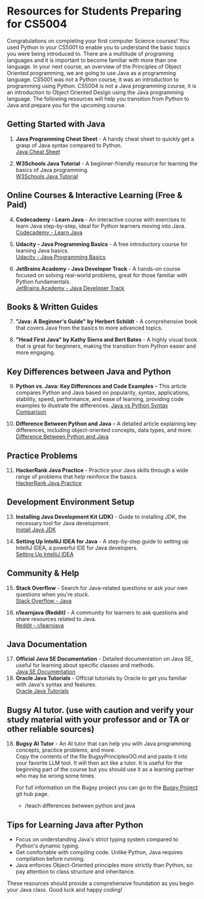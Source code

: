 # Resources for Students Preparing for CS5004

Congratulations on completing your first computer Science courses! You used Python in your CS5001 to enable you to understand the basic topics you were being introduced to.  There are a multitude of programing languages and it is important to become familiar with more than one language.  In your next course, an overview of the Principles of Object Oriented programming, we are going to use Java as a programming language.  CS5001 was not a Python course, it was an introduction to programming using Python.  CS5004 is not a Java programming course, it is an introduction to Object Oriented Design using the Java programming language.  The following resources will help you transition from Python to Java and prepare you for the upcoming course.

## Getting Started with Java

1. **Java Programming Cheat Sheet** - A handy cheat sheet to quickly get a grasp of Java syntax compared to Python.  
   [Java Cheat Sheet](https://introcs.cs.princeton.edu/java/11cheatsheet/)

3. **W3Schools Java Tutorial** - A beginner-friendly resource for learning the basics of Java programming.  
   [W3Schools Java Tutorial](https://www.w3schools.com/java/)

## Online Courses & Interactive Learning (Free & Paid)
4. **Codecademy - Learn Java** - An interactive course with exercises to learn Java step-by-step, ideal for Python learners moving into Java.  
   [Codecademy - Learn Java](https://www.codecademy.com/learn/learn-java)

5. **Udacity - Java Programming Basics** - A free introductory course for learning Java basics.  
   [Udacity - Java Programming Basics](https://www.udacity.com/course/java-programming-basics--ud282)

6. **JetBrains Academy - Java Developer Track** - A hands-on course focused on solving real-world problems, great for those familiar with Python fundamentals.  
   [JetBrains Academy - Java Developer Track](https://www.jetbrains.com/academy/)

## Books & Written Guides
7. **"Java: A Beginner's Guide" by Herbert Schildt** - A comprehensive book that covers Java from the basics to more advanced topics.

8. **"Head First Java" by Kathy Sierra and Bert Bates** - A highly visual book that is great for beginners, making the transition from Python easier and more engaging.

## Key Differences between Java and Python
9. **Python vs. Java: Key Differences and Code Examples** – This article compares Python and Java based on popularity, syntax, applications, stability, speed, performance, and ease of learning, providing code examples to illustrate the differences.
   [Java vs Python Syntax Comparison](https://www.imaginarycloud.com/blog/python-vs-java)

10. **Difference Between Python and Java** – A detailed article explaining key differences, including object-oriented concepts, data types, and more.
[Difference Between Python and Java](https://www.geeksforgeeks.org/difference-between-python-and-java/)

## Practice Problems
11. **HackerRank Java Practice** - Practice your Java skills through a wide range of problems that help reinforce the basics.  
    [HackerRank Java Practice](https://www.hackerrank.com/domains/java)



## Development Environment Setup
13. **Installing Java Development Kit (JDK)** - Guide to installing JDK, the necessary tool for Java development.  
    [Install Java JDK](https://docs.oracle.com/en/java/javase/17/install/overview-jdk-installation.html)

14. **Setting Up IntelliJ IDEA for Java** - A step-by-step guide to setting up IntelliJ IDEA, a powerful IDE for Java developers.  
    [Setting Up IntelliJ IDEA](https://www.jetbrains.com/idea/download/)

## Community & Help
15. **Stack Overflow** - Search for Java-related questions or ask your own questions when you're stuck.  
    [Stack Overflow - Java](https://stackoverflow.com/questions/tagged/java)

16. **r/learnjava (Reddit)** - A community for learners to ask questions and share resources related to Java.  
    [Reddit - r/learnjava](https://www.reddit.com/r/learnjava/)

## Java Documentation
17. **Official Java SE Documentation** - Detailed documentation on Java SE, useful for learning about specific classes and methods.  
    [Java SE Documentation](https://docs.oracle.com/javase/8/docs/api/)
1. **Oracle Java Tutorials** - Official tutorials by Oracle to get you familiar with Java's syntax and features.  
   [Oracle Java Tutorials](https://docs.oracle.com/javase/tutorial/)

## Bugsy AI tutor. (use with caution and verify your study material with your professor and or TA or other reliable sources)
18. **Bugsy AI Tutor** - An AI tutor that can help you with Java programming concepts, practice problems, and more.  
    Copy the contents of the file BugsyPrinciplesOO.md and paste it into your favorite LLM tool.  It will then act like a tutor.  It is useful for the beginning part of the course but you should use it as a learning partner who may be wrong some times.

    For full information on the Bugsy project you can go to the [Bugsy Project](https://github.com/learnification/bugsy-prompt/tree/main) git hub page.

    - /teach differences between python and java


## Tips for Learning Java after Python
- Focus on understanding Java's strict typing system compared to Python's dynamic typing.
- Get comfortable with compiling code. Unlike Python, Java requires compilation before running.
- Java enforces Object-Oriented principles more strictly than Python, so pay attention to class structure and inheritance.

These resources should provide a comprehensive foundation as you begin your Java class. Good luck and happy coding!
